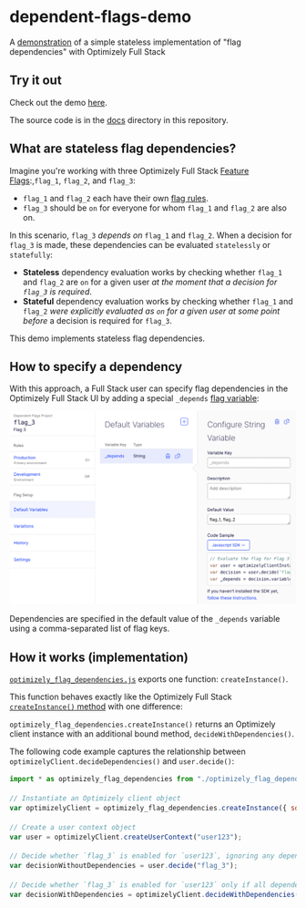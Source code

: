 # dependent-flags-demo

A [demonstration](https://koomen.github.io/dependent-flags-demo/) of a simple stateless implementation of "flag dependencies" with Optimizely Full Stack

## Try it out

Check out the demo [here](https://koomen.github.io/dependent-flags-demo/).

The source code is in the [docs](/docs) directory in this repository.

## What are stateless flag dependencies?

Imagine you're working with three Optimizely Full Stack [Feature Flags](https://docs.developers.optimizely.com/experimentation/v4.0.0-full-stack/docs/create-feature-flags):,`flag_1`, `flag_2`, and `flag_3`:

- `flag_1` and `flag_2` each have their own [flag rules](https://docs.developers.optimizely.com/experimentation/v4.0.0-full-stack/docs/interactions-between-flag-rules). 
- `flag_3` should be `on` for everyone for whom `flag_1` and `flag_2` are also on. 

In this scenario, `flag_3` _depends on_ `flag_1` and `flag_2`. When a decision for `flag_3` is made, these dependencies can be evaluated `statelessly` or `statefully`:

- **Stateless** dependency evaluation works by checking whether `flag_1` and `flag_2` are `on` for a given user _at the moment that a decision for `flag_3` is required_. 
- **Stateful** dependency evaluation works by checking whether `flag_1` and `flag_2` _were explicitly evaluated as `on` for a given user at some point before_ a decision is required for `flag_3`.

This demo implements stateless flag dependencies.

## How to specify a dependency

With this approach, a Full Stack user can specify flag dependencies in the Optimizely Full Stack UI by adding a special `_depends` [flag variable](https://docs.developers.optimizely.com/experimentation/v4.0.0-full-stack/docs/create-flag-variations):

![Specifying flag dependencies](docs/img/dependencies.png)

Dependencies are specified in the default value of the `_depends` variable using a comma-separated list of flag keys.

## How it works (implementation)

[`optimizely_flag_dependencies.js`](/docs/optimizely_flag_dependencies.js) exports one function: `createInstance()`.

This function behaves exactly like the Optimizely Full Stack [`createInstance()` method](https://docs.developers.optimizely.com/experimentation/v4.0.0-full-stack/docs/initialize-sdk-javascript) with one difference:

`optimizely_flag_dependencies.createInstance()` returns an Optimizely client instance with an additional bound method, `decideWithDependencies()`.

The following code example captures the relationship between `optimizelyClient.decideDependencies()` and `user.decide()`:

```js
import * as optimizely_flag_dependencies from "./optimizely_flag_dependencies.js";

// Instantiate an Optimizely client object
var optimizelyClient = optimizely_flag_dependencies.createInstance({ sdkKey: "LbmzK7viE2J2bP5ozmZR9" });

// Create a user context object
var user = optimizelyClient.createUserContext("user123");

// Decide whether `flag_3` is enabled for `user123`, ignoring any dependencies
var decisionWithoutDependencies = user.decide("flag_3");

// Decide whether `flag_3` is enabled for `user123` only if all dependencies are also enabled right now
var decisionWithDependencies = optimizelyClient.decideWithDependencies(user, "flag_3")
```
